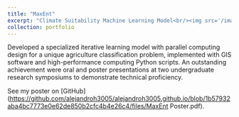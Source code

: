 ```yaml
---
title: "MaxEnt"
excerpt: "Climate Suitability Machine Learning Model<br/><img src='/images/500x300.png'>"
collection: portfolio
---
```


Developed a specialized iterative learning model with parallel computing design for a unique agriculture classification problem,
implemented with GIS software and high-performance computing Python scripts.
An outstanding achievement were oral and poster presentations at two undergraduate research symposiums to demonstrate technical proficiency. 

See my poster on [GitHub](https://github.com/alejandroh3005/alejandroh3005.github.io/blob/1b57932aba4bc7773e0e62de850b2cfc4b4e26c4/files/MaxEnt Poster.pdf).